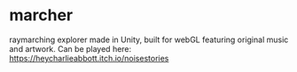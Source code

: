 # marcher
raymarching explorer made in Unity, built for webGL featuring original music and artwork.  Can be played here:  https://heycharlieabbott.itch.io/noisestories
